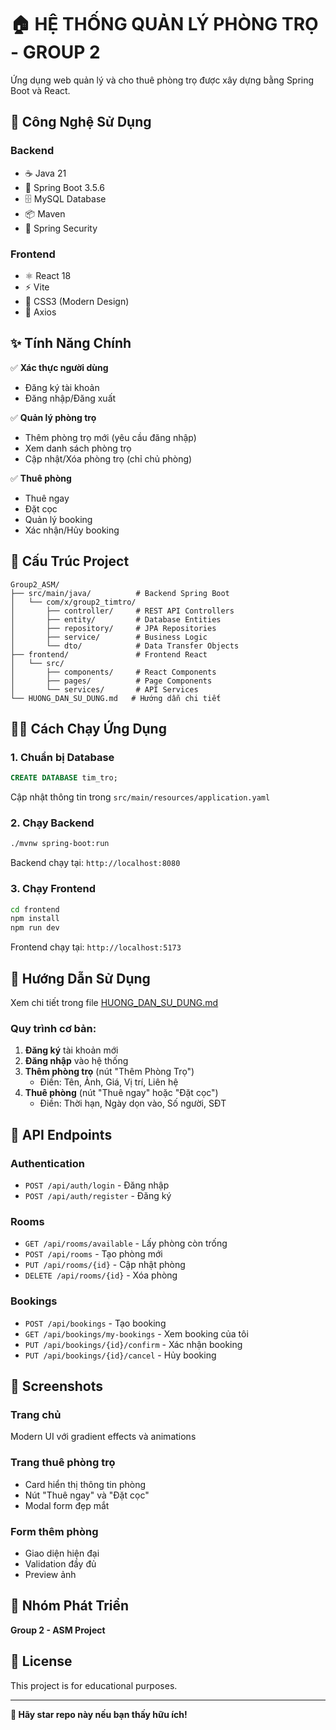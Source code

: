 # 🏠 HỆ THỐNG QUẢN LÝ PHÒNG TRỌ - GROUP 2

Ứng dụng web quản lý và cho thuê phòng trọ được xây dựng bằng Spring Boot và React.

## 🚀 Công Nghệ Sử Dụng

### Backend
- ☕ Java 21
- 🍃 Spring Boot 3.5.6
- 🗄️ MySQL Database
- 📦 Maven
- 🔐 Spring Security

### Frontend
- ⚛️ React 18
- ⚡ Vite
- 🎨 CSS3 (Modern Design)
- 🔗 Axios

## ✨ Tính Năng Chính

✅ **Xác thực người dùng**
- Đăng ký tài khoản
- Đăng nhập/Đăng xuất

✅ **Quản lý phòng trọ**
- Thêm phòng trọ mới (yêu cầu đăng nhập)
- Xem danh sách phòng trọ
- Cập nhật/Xóa phòng trọ (chỉ chủ phòng)

✅ **Thuê phòng**
- Thuê ngay
- Đặt cọc
- Quản lý booking
- Xác nhận/Hủy booking

## 📂 Cấu Trúc Project

```
Group2_ASM/
├── src/main/java/          # Backend Spring Boot
│   └── com/x/group2_timtro/
│       ├── controller/     # REST API Controllers
│       ├── entity/         # Database Entities
│       ├── repository/     # JPA Repositories
│       ├── service/        # Business Logic
│       └── dto/            # Data Transfer Objects
├── frontend/               # Frontend React
│   └── src/
│       ├── components/     # React Components
│       ├── pages/          # Page Components
│       └── services/       # API Services
└── HUONG_DAN_SU_DUNG.md   # Hướng dẫn chi tiết
```

## 🏃‍♂️ Cách Chạy Ứng Dụng

### 1. Chuẩn bị Database
```sql
CREATE DATABASE tim_tro;
```

Cập nhật thông tin trong `src/main/resources/application.yaml`

### 2. Chạy Backend
```bash
./mvnw spring-boot:run
```
Backend chạy tại: `http://localhost:8080`

### 3. Chạy Frontend
```bash
cd frontend
npm install
npm run dev
```
Frontend chạy tại: `http://localhost:5173`

## 📖 Hướng Dẫn Sử Dụng

Xem chi tiết trong file [HUONG_DAN_SU_DUNG.md](./HUONG_DAN_SU_DUNG.md)

### Quy trình cơ bản:

1. **Đăng ký** tài khoản mới
2. **Đăng nhập** vào hệ thống
3. **Thêm phòng trọ** (nút "Thêm Phòng Trọ")
   - Điền: Tên, Ảnh, Giá, Vị trí, Liên hệ
4. **Thuê phòng** (nút "Thuê ngay" hoặc "Đặt cọc")
   - Điền: Thời hạn, Ngày dọn vào, Số người, SĐT

## 🎯 API Endpoints

### Authentication
- `POST /api/auth/login` - Đăng nhập
- `POST /api/auth/register` - Đăng ký

### Rooms
- `GET /api/rooms/available` - Lấy phòng còn trống
- `POST /api/rooms` - Tạo phòng mới
- `PUT /api/rooms/{id}` - Cập nhật phòng
- `DELETE /api/rooms/{id}` - Xóa phòng

### Bookings
- `POST /api/bookings` - Tạo booking
- `GET /api/bookings/my-bookings` - Xem booking của tôi
- `PUT /api/bookings/{id}/confirm` - Xác nhận booking
- `PUT /api/bookings/{id}/cancel` - Hủy booking

## 🎨 Screenshots

### Trang chủ
Modern UI với gradient effects và animations

### Trang thuê phòng trọ
- Card hiển thị thông tin phòng
- Nút "Thuê ngay" và "Đặt cọc"
- Modal form đẹp mắt

### Form thêm phòng
- Giao diện hiện đại
- Validation đầy đủ
- Preview ảnh

## 👥 Nhóm Phát Triển

**Group 2 - ASM Project**

## 📄 License

This project is for educational purposes.

---

**🌟 Hãy star repo này nếu bạn thấy hữu ích!**

